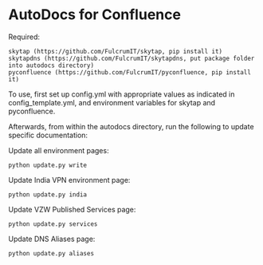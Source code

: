 # AutoDocs for Confluence

Required:

    skytap (https://github.com/FulcrumIT/skytap, pip install it)
    skytapdns (https://github.com/FulcrumIT/skytapdns, put package folder into autodocs directory)
    pyconfluence (https://github.com/FulcrumIT/pyconfluence, pip install it)
    

To use, first set up config.yml with appropriate values as indicated in config_template.yml, and environment variables for skytap and pyconfluence.

Afterwards, from within the autodocs directory, run the following to update specific documentation:

Update all environment pages:

    python update.py write
    
Update India VPN environment page:

    python update.py india
    
Update VZW Published Services page:

    python update.py services
    
Update DNS Aliases page:

    python update.py aliases
